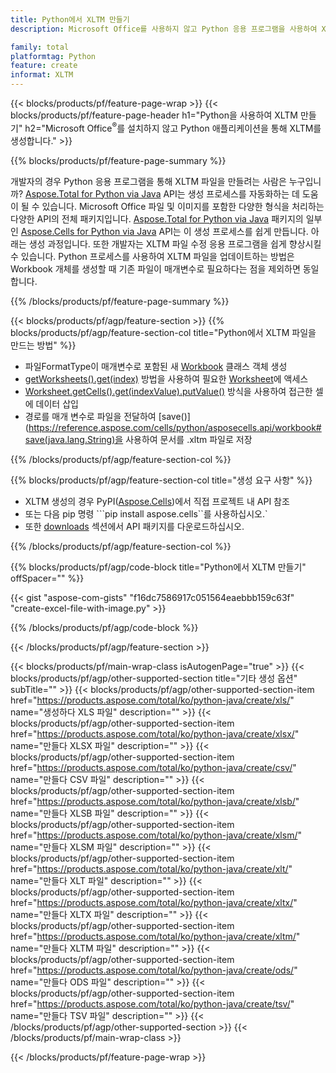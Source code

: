 ```yaml
---
title: Python에서 XLTM 만들기
description: Microsoft Office를 사용하지 않고 Python 응용 프로그램을 사용하여 XLTM 파일을 생성합니다. 

family: total
platformtag: Python
feature: create
informat: XLTM
---
```

{{< blocks/products/pf/feature-page-wrap >}}
{{< blocks/products/pf/feature-page-header h1="Python을 사용하여 XLTM 만들기" h2="Microsoft Office<sup>&reg;</sup>를 설치하지 않고 Python 애플리케이션을 통해 XLTM를 생성합니다." >}}

{{% blocks/products/pf/feature-page-summary %}}

개발자의 경우 Python 응용 프로그램을 통해 XLTM 파일을 만들려는 사람은 누구입니까? [Aspose.Total for Python via Java](https://products.aspose.com/total/python-java/) API는 생성 프로세스를 자동화하는 데 도움이 될 수 있습니다. Microsoft Office 파일 및 이미지를 포함한 다양한 형식을 처리하는 다양한 API의 전체 패키지입니다. [Aspose.Total for Python via Java](https://products.aspose.com/total/python-java/) 패키지의 일부인 [Aspose.Cells for Python via Java](https://products.aspose.com/cells/python-java/) API는 이 생성 프로세스를 쉽게 만듭니다. 아래는 생성 과정입니다. 또한 개발자는 XLTM 파일 수정 응용 프로그램을 쉽게 향상시킬 수 있습니다. Python 프로세스를 사용하여 XLTM 파일을 업데이트하는 방법은 Workbook 개체를 생성할 때 기존 파일이 매개변수로 필요하다는 점을 제외하면 동일합니다.

{{% /blocks/products/pf/feature-page-summary %}}

{{< blocks/products/pf/agp/feature-section >}}
{{% blocks/products/pf/agp/feature-section-col title="Python에서 XLTM 파일을 만드는 방법" %}}

- 파일FormatType이 매개변수로 포함된 새 [Workbook](https://reference.aspose.com/cells/python/asposecells.api/Workbook) 클래스 객체 생성
- [getWorksheets().get(index)](https://reference.aspose.com/cells/python/asposecells.api/workbook#Worksheets) 방법을 사용하여 필요한 [Worksheet](https://reference.aspose.com/cells/python/asposecells.api/Worksheet)에 액세스
- [Worksheet.getCells().get(indexValue).putValue()](https://reference.aspose.com/cells/python/asposecells.api/worksheet#Cells) 방식을 사용하여 접근한 셀에 데이터 삽입
- 경로를 매개 변수로 파일을 전달하여 [save()](https://reference.aspose.com/cells/python/asposecells.api/workbook#save(java.lang.String)을 사용하여 문서를 .xltm 파일로 저장

{{% /blocks/products/pf/agp/feature-section-col %}}

{{% blocks/products/pf/agp/feature-section-col title="생성 요구 사항" %}}

- XLTM 생성의 경우 PyPI([Aspose.Cells](https://pypi.org/project/aspose-cells/))에서 직접 프로젝트 내 API 참조
- 또는 다음 pip 명령 ```pip install aspose.cells``를 사용하십시오.` 
- 또한 [downloads](https://downloads.aspose.com/cells/python-java) 섹션에서 API 패키지를 다운로드하십시오. 

{{% /blocks/products/pf/agp/feature-section-col %}}

{{% blocks/products/pf/agp/code-block title="Python에서 XLTM 만들기" offSpacer="" %}}

{{< gist "aspose-com-gists" "f16dc7586917c051564eaebbb159c63f" "create-excel-file-with-image.py" >}}

{{% /blocks/products/pf/agp/code-block %}}

{{< /blocks/products/pf/agp/feature-section >}}

{{< blocks/products/pf/main-wrap-class isAutogenPage="true" >}}
{{< blocks/products/pf/agp/other-supported-section title="기타 생성 옵션" subTitle="" >}}
{{< blocks/products/pf/agp/other-supported-section-item href="https://products.aspose.com/total/ko/python-java/create/xls/" name="생성하다 XLS 파일" description="" >}}
{{< blocks/products/pf/agp/other-supported-section-item href="https://products.aspose.com/total/ko/python-java/create/xlsx/" name="만들다 XLSX 파일" description="" >}}
{{< blocks/products/pf/agp/other-supported-section-item href="https://products.aspose.com/total/ko/python-java/create/csv/" name="만들다 CSV 파일" description="" >}}
{{< blocks/products/pf/agp/other-supported-section-item href="https://products.aspose.com/total/ko/python-java/create/xlsb/" name="만들다 XLSB 파일" description="" >}}
{{< blocks/products/pf/agp/other-supported-section-item href="https://products.aspose.com/total/ko/python-java/create/xlsm/" name="만들다 XLSM 파일" description="" >}}
{{< blocks/products/pf/agp/other-supported-section-item href="https://products.aspose.com/total/ko/python-java/create/xlt/" name="만들다 XLT 파일" description="" >}}
{{< blocks/products/pf/agp/other-supported-section-item href="https://products.aspose.com/total/ko/python-java/create/xltx/" name="만들다 XLTX 파일" description="" >}}
{{< blocks/products/pf/agp/other-supported-section-item href="https://products.aspose.com/total/ko/python-java/create/xltm/" name="만들다 XLTM 파일" description="" >}}
{{< blocks/products/pf/agp/other-supported-section-item href="https://products.aspose.com/total/ko/python-java/create/ods/" name="만들다 ODS 파일" description="" >}}
{{< blocks/products/pf/agp/other-supported-section-item href="https://products.aspose.com/total/ko/python-java/create/tsv/" name="만들다 TSV 파일" description="" >}}
{{< /blocks/products/pf/agp/other-supported-section >}}
{{< /blocks/products/pf/main-wrap-class >}}

{{< /blocks/products/pf/feature-page-wrap >}}
